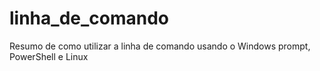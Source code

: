 # linha_de_comando
Resumo de como utilizar a linha de comando usando o Windows prompt, PowerShell e Linux
